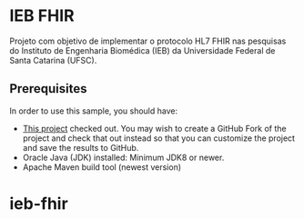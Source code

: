 # IEB FHIR

Projeto com objetivo de implementar o protocolo HL7 FHIR nas pesquisas do Instituto de Engenharia Biomédica (IEB) da Universidade Federal de Santa Catarina (UFSC).

## Prerequisites

In order to use this sample, you should have:

- [This project](https://github.com/hapifhir/hapi-fhir-jpaserver-starter) checked out. You may wish to create a GitHub Fork of the project and check that out instead so that you can customize the project and save the results to GitHub.
- Oracle Java (JDK) installed: Minimum JDK8 or newer.
- Apache Maven build tool (newest version)

# ieb-fhir
